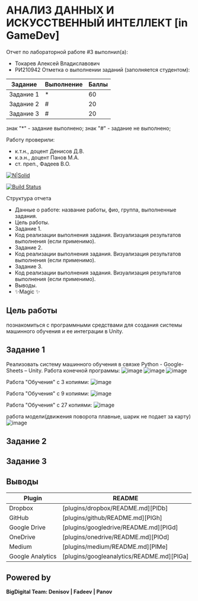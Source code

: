 # АНАЛИЗ ДАННЫХ И ИСКУССТВЕННЫЙ ИНТЕЛЛЕКТ [in GameDev]
Отчет по лабораторной работе #3 выполнил(а):
- Токарев Алексей Владиславович
- РИ210942
Отметка о выполнении заданий (заполняется студентом):

| Задание | Выполнение | Баллы |
| ------ | ------ | ------ |
| Задание 1 | * | 60 |
| Задание 2 | # | 20 |
| Задание 3 | # | 20 |

знак "*" - задание выполнено; знак "#" - задание не выполнено;

Работу проверили:
- к.т.н., доцент Денисов Д.В.
- к.э.н., доцент Панов М.А.
- ст. преп., Фадеев В.О.

[![N|Solid](https://cldup.com/dTxpPi9lDf.thumb.png)](https://nodesource.com/products/nsolid)

[![Build Status](https://travis-ci.org/joemccann/dillinger.svg?branch=master)](https://travis-ci.org/joemccann/dillinger)

Структура отчета

- Данные о работе: название работы, фио, группа, выполненные задания.
- Цель работы.
- Задание 1.
- Код реализации выполнения задания. Визуализация результатов выполнения (если применимо).
- Задание 2.
- Код реализации выполнения задания. Визуализация результатов выполнения (если применимо).
- Задание 3.
- Код реализации выполнения задания. Визуализация результатов выполнения (если применимо).
- Выводы.
- ✨Magic ✨

## Цель работы
познакомиться с программными средствами для создания
системы машинного обучения и ее интеграции в Unity.

## Задание 1
Реализовать систему машинного обучения в связке Python -
Google-Sheets – Unity.
Работа конечной программы:
![image](https://user-images.githubusercontent.com/106770342/201171940-928bd2de-0a6d-4571-8637-ce8870a9801a.png)
![image](https://user-images.githubusercontent.com/106770342/201172269-af8be609-a109-4ccd-8117-c6438964afeb.png)
![image](https://user-images.githubusercontent.com/106770342/201172299-279a95a4-4c98-4136-bcf6-8a8bb842eb35.png)


Работа "Обучения" c 3 копиями:
![image](https://user-images.githubusercontent.com/106770342/201173923-7ce024d9-c2b3-4251-a580-4a390c59a0bf.png)


Работа "Обучения" c 9 копиями:
![image](https://user-images.githubusercontent.com/106770342/201174378-7989daa4-0d64-4000-823e-8d306d763e60.png)


Работа "Обучения" c 27 копиями:
![image](https://user-images.githubusercontent.com/106770342/201178066-103d6fb7-10b5-467b-bdce-6d7601fff576.png)



работа модели(движения поворота плавные, шарик не подает за карту)
![image](https://user-images.githubusercontent.com/106770342/201178282-98f466f1-1b7d-4a9f-9db0-7d72cd0534bf.png)


## Задание 2



## Задание 3


## Выводы


| Plugin | README |
| ------ | ------ |
| Dropbox | [plugins/dropbox/README.md][PlDb] |
| GitHub | [plugins/github/README.md][PlGh] |
| Google Drive | [plugins/googledrive/README.md][PlGd] |
| OneDrive | [plugins/onedrive/README.md][PlOd] |
| Medium | [plugins/medium/README.md][PlMe] |
| Google Analytics | [plugins/googleanalytics/README.md][PlGa] |

## Powered by

**BigDigital Team: Denisov | Fadeev | Panov**
